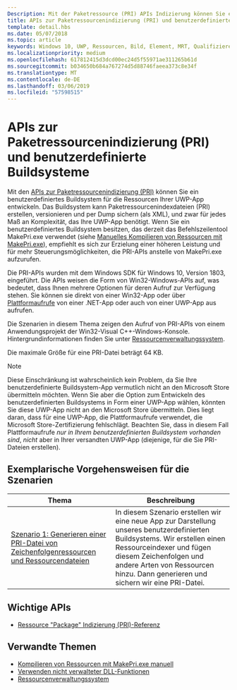 ```yaml
---
Description: Mit der Paketressource (PRI) APIs Indizierung können Sie ein benutzerdefiniertes Buildsystem für Ihre UWP-app-Ressourcen erstellen. Das Buildsystem kann PRI-Dateien erstellen und versionieren sowie Sicherungskopien erzeugen, und zwar für jeden Grad an Komplexität, die Ihre UWP-App benötigt.
title: APIs zur Paketressourcenindizierung (PRI) und benutzerdefinierte Buildsysteme
template: detail.hbs
ms.date: 05/07/2018
ms.topic: article
keywords: Windows 10, UWP, Ressourcen, Bild, Element, MRT, Qualifizierer
ms.localizationpriority: medium
ms.openlocfilehash: 617812415d3dcd00ec24d5f55971ae311265b61d
ms.sourcegitcommit: b034650b684a767274d5d88746faeea373c8e34f
ms.translationtype: MT
ms.contentlocale: de-DE
ms.lasthandoff: 03/06/2019
ms.locfileid: "57598515"
---
```

# <a name="package-resource-indexing-pri-apis-and-custom-build-systems"></a>APIs zur Paketressourcenindizierung (PRI) und benutzerdefinierte Buildsysteme
Mit den [APIs zur Paketressourcenindizierung (PRI)](https://msdn.microsoft.com/library/windows/desktop/mt845690) können Sie ein benutzerdefiniertes Buildsystem für die Ressourcen Ihrer UWP-App entwickeln. Das Buildsystem kann Paketressourcenindexdateien (PRI) erstellen, versionieren und per Dump sichern (als XML), und zwar für jedes Maß an Komplexität, das Ihre UWP-App benötigt. Wenn Sie ein benutzerdefiniertes Buildsystem besitzen, das derzeit das Befehlszeilentool MakePri.exe verwendet (siehe [Manuelles Kompilieren von Ressourcen mit MakePri.exe](makepri-exe-command-options.md)), empfiehlt es sich zur Erzielung einer höheren Leistung und für mehr Steuerungsmöglichkeiten, die PRI-APIs anstelle von MakePri.exe aufzurufen.

Die PRI-APIs wurden mit dem Windows SDK für Windows 10, Version 1803, eingeführt. Die APIs weisen die Form von Win32-Windows-APIs auf, was bedeutet, dass Ihnen mehrere Optionen für deren Aufruf zur Verfügung stehen. Sie können sie direkt von einer Win32-App oder über [Plattformaufrufe](/dotnet/framework/interop/consuming-unmanaged-dll-functions?branch=live) von einer .NET-App oder auch von einer UWP-App aus aufrufen.

Die Szenarien in diesem Thema zeigen den Aufruf von PRI-APIs von einem Anwendungsprojekt der Win32-Visual C++-Windows-Konsole. Hintergrundinformationen finden Sie unter [Ressourcenverwaltungssystem](resource-management-system.md).

Die maximale Größe für eine PRI-Datei beträgt 64 KB.

> [!NOTE]
> Diese Einschränkung ist wahrscheinlich kein Problem, da Sie Ihre benutzerdefinierte Buildsystem-App vermutlich nicht an den Microsoft Store übermitteln möchten. Wenn Sie aber die Option zum Entwickeln des benutzerdefinierten Buildsystems in Form einer UWP-App wählen, könnten Sie diese UWP-App nicht an den Microsoft Store übermitteln. Dies liegt daran, dass für eine UWP-App, die Plattformaufrufe verwendet, die Microsoft Store-Zertifizierung fehlschlägt. Beachten Sie, dass in diesem Fall Plattformaufrufe *nur in Ihrem benutzerdefinierten Buildsystem vorhanden sind*, *nicht* aber in Ihrer versandten UWP-App (diejenige, für die Sie PRI-Dateien erstellen).

## <a name="scenario-walkthroughs"></a>Exemplarische Vorgehensweisen für die Szenarien
|Thema|Beschreibung|
|-|-|
|[Szenario 1: Generieren einer PRI-Datei von Zeichenfolgenressourcen und Ressourcendateien](pri-apis-scenario-1.md)|In diesem Szenario erstellen wir eine neue App zur Darstellung unseres benutzerdefinierten Buildsystems. Wir erstellen einen Ressourceindexer und fügen diesem Zeichenfolgen und andere Arten von Ressourcen hinzu. Dann generieren und sichern wir eine PRI-Datei.|

## <a name="important-apis"></a>Wichtige APIs
* [Ressource "Package" Indizierung (PRI)-Referenz](https://msdn.microsoft.com/library/windows/desktop/mt845690)

## <a name="related-topics"></a>Verwandte Themen
* [Kompilieren von Ressourcen mit MakePri.exe manuell](makepri-exe-command-options.md)
* [Verwenden nicht verwalteter DLL-Funktionen](/dotnet/framework/interop/consuming-unmanaged-dll-functions?branch=live)
* [Ressourcenverwaltungssystem](resource-management-system.md)
